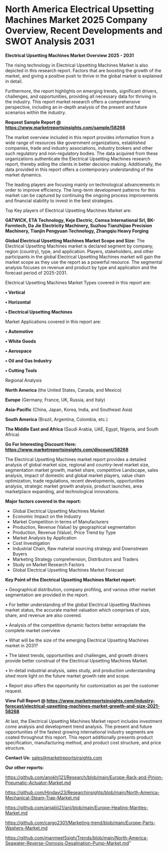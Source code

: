 # North America Electrical Upsetting Machines Market 2025 Company Overview, Recent Developments and SWOT Analysis 2031

<Strong> Electrical Upsetting Machines Market Overview 2025 - 2031</strong>

The rising technology in Electrical Upsetting Machines Market is also depicted in this research report. Factors that are boosting the growth of the market, and giving a positive push to thrive in the global market is explained in detail.

Furthermore, the report highlights on emerging trends, significant drivers, challenges, and opportunities, providing all necessary data for thriving in the industry. This report market research offers a comprehensive perspective, including an in-depth analysis of the present and future scenarios within the industry.

<strong>Request Sample Report @ <a href=https://www.marketreportsinsights.com/sample/58268>https://www.marketreportsinsights.com/sample/58268</a></strong>

The market overview included in this report provides information from a wide range of resources like government organizations, established companies, trade and industry associations, industry brokers and other such regulatory and non-regulatory bodies. The data acquired from these organizations authenticate the Electrical Upsetting Machines research report, thereby aiding the clients in better decision making. Additionally, the data provided in this report offers a contemporary understanding of the market dynamics.

The leading players are focusing mainly on technological advancements in order to improve efficiency. The long-term development patterns for this market can be captured by continuing the ongoing process improvements and financial stability to invest in the best strategies.

Top Key players of Electrical Upsetting Machines Market are:

<strong>GATWICK, ETA Technology, Keje Electric, Cemsa International Srl, BK-Formtech, Da Jie Electricity Machinery, Suzhou Tianzhijiao Precision Machinery, Tianjin Pengyuan Technology, Zhangqiu Heavy Forging</strong>

<strong><b>Global Electrical Upsetting Machines Market Scope and Size:</b></strong>
The Electrical Upsetting Machines market is declared segment by company, region (country), type, and application. Players, stakeholders, and other participants in the global Electrical Upsetting Machines market will gain the market scope as they use the report as a powerful resource. The segmental analysis focuses on revenue and product by type and application and the forecast period of 2025-2031.

Electrical Upsetting Machines Market Types covered in this report are:

<strong>• Vertical

• Horizontal

• Electrical Upsetting Machines</strong>

Market Applications covered in this report are:

<strong>• Automotive

• White Goods

• Aerospace

• Oil and Gas Industry

• Cutting Tools</strong> 

Regional Analysis

<strong>North America</strong> (the United States, Canada, and Mexico)

<strong>Europe</strong> (Germany, France, UK, Russia, and Italy)

<strong>Asia-Pacific</strong> (China, Japan, Korea, India, and Southeast Asia)

<strong>South America</strong> (Brazil, Argentina, Colombia, etc.)

<strong>The Middle East and Africa</strong> (Saudi Arabia, UAE, Egypt, Nigeria, and South Africa)

<strong>Go For Interesting Discount Here: <a href=https://www.marketreportsinsights.com/discount/58268>https://www.marketreportsinsights.com/discount/58268</a></strong>

The Electrical Upsetting Machines market report provides a detailed analysis of global market size, regional and country-level market size, segmentation market growth, market share, competitive Landscape, sales analysis, impact of domestic and global market players, value chain optimization, trade regulations, recent developments, opportunities analysis, strategic market growth analysis, product launches, area marketplace expanding, and technological innovations.

<strong><b>Major factors covered in the report:</b></strong>
<ul>
  <li>Global Electrical Upsetting Machines Market </li>
  <li>Economic Impact on the Industry</li>
  <li>Market Competition in terms of Manufacturers</li>
  <li>Production, Revenue (Value) by geographical segmentation</li>
  <li>Production, Revenue (Value), Price Trend by Type</li>
  <li>Market Analysis by Application</li>
  <li>Cost Investigation</li>
  <li>Industrial Chain, Raw material sourcing strategy and Downstream Buyers</li>
  <li>Marketing Strategy comprehension, Distributors and Traders</li>
  <li>Study on Market Research Factors</li>
  <li>Global Electrical Upsetting Machines Market Forecast</li>
</ul>

<strong><b>Key Point of the Electrical Upsetting Machines Market report:</b></strong>

• Geographical distribution, company profiling, and various other market segmentation are provided in the report.

• For better understanding of the global Electrical Upsetting Machines market status, the accurate market valuation which comprises of size, share, and revenue are also covered.

• Analysis of the competitive dynamic factors better extrapolate the complete market overview

• What will be the size of the emerging Electrical Upsetting Machines market in 2031?

• The latest trends, opportunities and challenges, and growth drivers provide better construal of the Electrical Upsetting Machines Market.

• In-detail industrial analysis, sales study, and production understanding shed more light on the future market growth rate and scope.

• Report also offers the opportunity for customization as per the customer request.

<strong><b>View Full Report @ <a href=https://www.marketreportsinsights.com/industry-forecast/electrical-upsetting-machines-market-growth-and-size-2021-58268>https://www.marketreportsinsights.com/industry-forecast/electrical-upsetting-machines-market-growth-and-size-2021-58268</a></b></strong>


At last, the Electrical Upsetting Machines Market report includes investment come analysis and development trend analysis. The present and future opportunities of the fastest growing international industry segments are coated throughout this report. This report additionally presents product specification, manufacturing method, and product cost structure, and price structure.

<strong>Contact Us:</strong>
sales@marketreportsinsights.com

<strong>Our other reports:</strong>

<a href=https://github.com/anokhi121/Research/blob/main/Europe-Rack-and-Pinion-Pneumatic-Actuator-Market.md>https://github.com/anokhi121/Research/blob/main/Europe-Rack-and-Pinion-Pneumatic-Actuator-Market.md</a>

<a href=https://github.com/Hindavi23/Researchinsights/blob/main/North-America-Mechanical-Steam-Trap-Market.md>https://github.com/Hindavi23/Researchinsights/blob/main/North-America-Mechanical-Steam-Trap-Market.md</a>

<a href=https://github.com/anjaliiii21/ani/blob/main/Europe-Heating-Mantles-Market.md>https://github.com/anjaliiii21/ani/blob/main/Europe-Heating-Mantles-Market.md</a>

<a href=https://github.com/cargo2301/Marketing-trend/blob/main/Europe-Parts-Washers-Market.md>https://github.com/cargo2301/Marketing-trend/blob/main/Europe-Parts-Washers-Market.md</a>

<a href=https://github.com/manmeet5sigh/Trends/blob/main/North-America-Seawater-Reverse-Osmosis-Desalination-Pump-Market.md>https://github.com/manmeet5sigh/Trends/blob/main/North-America-Seawater-Reverse-Osmosis-Desalination-Pump-Market.md</a>"
